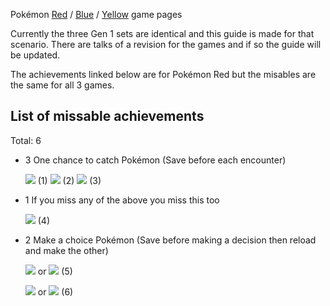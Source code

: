 Pokémon [Red](http://retroachievements.org/game/724) / [Blue](http://retroachievements.org/game/586) / [Yellow](http://retroachievements.org/game/723)  game pages

Currently the three Gen 1 sets are identical and this guide is made for that scenario. There are talks of a revision for the games and if so the guide will be updated.

The achievements linked below are for Pokémon Red but the misables are the same for all 3 games.

## List of missable achievements
Total: 6

* 3 One chance to catch Pokémon (Save before each encounter)

    [![](https://s3-eu-west-1.amazonaws.com/i.retroachievements.org/Badge/60575.png)](https://retroachievements.org/Achievement/4419) (1)
    [![](https://s3-eu-west-1.amazonaws.com/i.retroachievements.org/Badge/60576.png)](https://retroachievements.org/Achievement/4420) (2)
    [![](https://s3-eu-west-1.amazonaws.com/i.retroachievements.org/Badge/60577.png)](https://retroachievements.org/Achievement/4421) (3)

* 1 If you miss any of the above you miss this too

    [![](https://s3-eu-west-1.amazonaws.com/i.retroachievements.org/Badge/60579.png)](https://retroachievements.org/Achievement/4425) (4)

* 2 Make a choice Pokémon (Save before making a decision then reload and make the other)

    [![](https://s3-eu-west-1.amazonaws.com/i.retroachievements.org/Badge/60570.png)](https://retroachievements.org/Achievement/4414) or 
    [![](https://s3-eu-west-1.amazonaws.com/i.retroachievements.org/Badge/60571.png)](https://retroachievements.org/Achievement/4415) (5)

    [![](https://s3-eu-west-1.amazonaws.com/i.retroachievements.org/Badge/60572.png)](https://retroachievements.org/Achievement/4416) or 
    [![](https://s3-eu-west-1.amazonaws.com/i.retroachievements.org/Badge/60573.png)](https://retroachievements.org/Achievement/4417) (6)